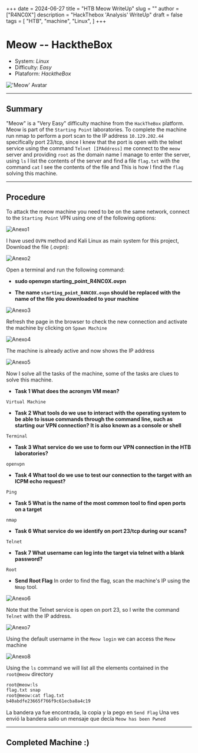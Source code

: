 +++
date = 2024-06-27
title = "HTB Meow WriteUp"
slug = ""
author = ["R4NC0X"]
description = "HackThebox 'Analysis' WriteUp"
draft = false
tags = [
    "HTB",
    "machine",
    "Linux",
]
+++

# Meow -- HacktheBox

- System: _Linux_
- Difficulty: _Easy_
- Plataform: _HacktheBox_

!['Meow' Avatar](/images/Meow.webp)

___

## Summary

"Meow" is a "Very Easy" difficulty machine from the `HackTheBox` platform. Meow is part of the `Starting Point` laboratories.
To complete the machine run nmap to perform a port scan to the IP address `10.129.202.44` specifically port 23/tcp, since I knew that the port is open with the telnet service using the command `Telnet [IPAddress]` me connect to the `meow` server and providing `root` as the domain name I manage to enter the server, using `ls` I list the contents of the server and find a file `flag.txt` with the command `cat` I see the contents of the file and This is how I find the `flag` solving this machine.

___

## Procedure

To attack the meow machine you need to be on the same network, connect to the `Starting Point` VPN using one of the following options:

![Anexo1](/images/Meow/Anexo1.png)

I have used `OVPN` method and Kali Linux as main system for this project, Download the file (.ovpn):

![Anexo2](/images/Meow/Anexo2.png)

Open a terminal and run the following command:

- **sudo openvpn starting_point_R4NC0X.ovpn**

- **The name `starting_point_R4NC0X.ovpn` should be replaced with the name of the file you downloaded to your machine**

![Anexo3](/images/Meow/Anexo3.png)

Refresh the page in the browser to check the new connection and activate the machine by clicking on `Spawn Machine`

![Anexo4](/images/Meow/Anexo4.png)

The machine is already active and now shows the IP address

![Anexo5](/images/Meow/Anexo5.png) 

Now I solve all the tasks of the machine, some of the tasks are clues to solve this machine.

- **Task 1 What does the acronym VM mean?**

`Virtual Machine`

- **Task 2 What tools do we use to interact with the operating system to be able to issue commands through the command line, such as starting our VPN connection? It is also known as a console or shell**

`Terminal`

- **Task 3 What service do we use to form our VPN connection in the HTB laboratories?**

`openvpn`

- **Task 4 What tool do we use to test our connection to the target with an ICPM echo request?**

`Ping`

- **Task 5 What is the name of the most common tool to find open ports on a target**

`nmap`

- **Task 6 What service do we identify on port 23/tcp during our scans?**

`Telnet`

- **Task 7 What username can log into the target via telnet with a blank password?**

`Root`

- **Send Root Flag**
In order to find the flag, scan the machine's IP using the `Nmap` tool.

![Anexo6](/images/Meow/Anexo6.png)

Note that the Telnet service is open on port 23, so I write the command `Telnet` with the IP address.

![Anexo7](/images/Meow/Anexo7.png)

Using the default username in the `Meow login` we can access the `Meow` machine

![Anexo8](/images/Meow/Anexo8.png)

Using the `ls` command we will list all the elements contained in the `root@meow` directory

``` bash
root@meow:ls
flag.txt snap
root@meow:cat flag.txt
b40abdfe23665f766f9c61ecba8a4c19
```
La bandera ya fue encontrada, la copia y la pego en `Send Flag`
Una ves envió la bandera salio un mensaje que decía `Meow has been Pwned`

___

## Completed Machine :)





